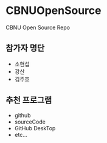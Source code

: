 # CBNUOpenSource
CBNU Open Source Repo

## 참가자 명단
* 소현섭
* 강산
* 김주호

## 추천 프로그램
* github
* sourceCode
* GitHub DeskTop
* etc...